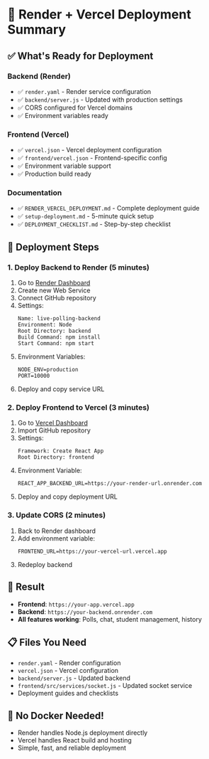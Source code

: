 # 🚀 Render + Vercel Deployment Summary

## ✅ What's Ready for Deployment

### **Backend (Render)**
- ✅ `render.yaml` - Render service configuration
- ✅ `backend/server.js` - Updated with production settings
- ✅ CORS configured for Vercel domains
- ✅ Environment variables ready

### **Frontend (Vercel)**
- ✅ `vercel.json` - Vercel deployment configuration
- ✅ `frontend/vercel.json` - Frontend-specific config
- ✅ Environment variable support
- ✅ Production build ready

### **Documentation**
- ✅ `RENDER_VERCEL_DEPLOYMENT.md` - Complete deployment guide
- ✅ `setup-deployment.md` - 5-minute quick setup
- ✅ `DEPLOYMENT_CHECKLIST.md` - Step-by-step checklist

## 🎯 Deployment Steps

### **1. Deploy Backend to Render (5 minutes)**
1. Go to [Render Dashboard](https://dashboard.render.com/)
2. Create new Web Service
3. Connect GitHub repository
4. Settings:
   ```
   Name: live-polling-backend
   Environment: Node
   Root Directory: backend
   Build Command: npm install
   Start Command: npm start
   ```
5. Environment Variables:
   ```
   NODE_ENV=production
   PORT=10000
   ```
6. Deploy and copy service URL

### **2. Deploy Frontend to Vercel (3 minutes)**
1. Go to [Vercel Dashboard](https://vercel.com/dashboard)
2. Import GitHub repository
3. Settings:
   ```
   Framework: Create React App
   Root Directory: frontend
   ```
4. Environment Variable:
   ```
   REACT_APP_BACKEND_URL=https://your-render-url.onrender.com
   ```
5. Deploy and copy deployment URL

### **3. Update CORS (2 minutes)**
1. Back to Render dashboard
2. Add environment variable:
   ```
   FRONTEND_URL=https://your-vercel-url.vercel.app
   ```
3. Redeploy backend

## 🎉 Result
- **Frontend**: `https://your-app.vercel.app`
- **Backend**: `https://your-backend.onrender.com`
- **All features working**: Polls, chat, student management, history

## 📋 Files You Need
- `render.yaml` - Render configuration
- `vercel.json` - Vercel configuration  
- `backend/server.js` - Updated backend
- `frontend/src/services/socket.js` - Updated socket service
- Deployment guides and checklists

## 🔧 No Docker Needed!
- Render handles Node.js deployment directly
- Vercel handles React build and hosting
- Simple, fast, and reliable deployment
